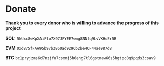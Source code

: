 # Donate
__Thank you to every donor who is willing to advance the progress of this project__

**SOL:** `5Wdxc8wKpXAiPto7X97JFYEE7wmg8NNfq9LvVKHoEr5B`

**EVM** `0xd875fFAA95b97b3860ad929Cb2be4CF44ae987d8`

**BTC** `bc1pryjzms6d7nzjfu7csxmj5h6ehg7tl6gstmaw66s5hgtpc8q9pqds3csav9`
